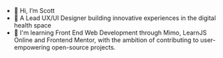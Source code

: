 - 👋  Hi, I’m Scott
- 👀  A Lead UX/UI Designer building innovative experiences in the digital health space
- 🌱  I'm learning Front End Web Development through Mimo, LearnJS Online and Frontend Mentor, with the ambition of contributing to user-empowering open-source projects.
<!---
Scott1UP/Scott1UP is a ✨ special ✨ repository because its `README.md` (this file) appears on your GitHub profile.
You can click the Preview link to take a look at your changes.
--->
